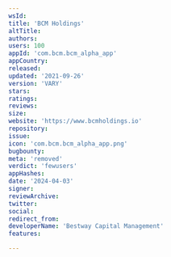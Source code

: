 ```yaml
---
wsId: 
title: 'BCM Holdings'
altTitle: 
authors: 
users: 100
appId: 'com.bcm.bcm_alpha_app'
appCountry: 
released: 
updated: '2021-09-26'
version: 'VARY'
stars: 
ratings: 
reviews: 
size: 
website: 'https://www.bcmholdings.io'
repository: 
issue: 
icon: 'com.bcm.bcm_alpha_app.png'
bugbounty: 
meta: 'removed'
verdict: 'fewusers'
appHashes: 
date: '2024-04-03'
signer: 
reviewArchive: 
twitter: 
social: 
redirect_from: 
developerName: 'Bestway Capital Management'
features: 

---
```


